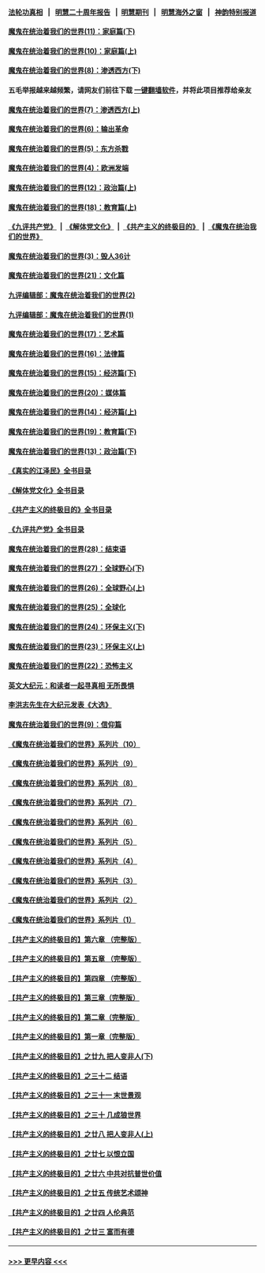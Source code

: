 #### [法轮功真相](https://github.com/gfw-breaker/truth/blob/master/README.md?t=0) &nbsp;&nbsp;|&nbsp;&nbsp; [明慧二十周年报告](https://github.com/gfw-breaker/mh-reports/blob/master/README.md?t=0) &nbsp;&nbsp;|&nbsp;&nbsp;[明慧期刊](https://github.com/gfw-breaker/mh-qikan) &nbsp;&nbsp;|&nbsp;&nbsp; [明慧海外之窗](https://github.com/gfw-breaker/mh-news/blob/master/README.md?t=0) &nbsp;&nbsp;|&nbsp;&nbsp; [神韵特别报道](https://github.com/gfw-breaker/mh-news/blob/master/shenyun.md?t=0)
#### [魔鬼在统治着我们的世界(11)：家庭篇(下)](../pages/nsc422/n10440961.md?t=11271050) 
#### [魔鬼在统治着我们的世界(10)：家庭篇(上)](../pages/nsc422/n10435448.md?t=11271050) 
#### [魔鬼在统治着我们的世界(8)：渗透西方(下)](../pages/nsc422/n10429603.md?t=11271050) 
#### 五毛举报越来越频繁，请网友们前往下载 [一键翻墙软件](https://github.com/gfw-breaker/ssr-accounts)，并将此项目推荐给亲友
#### [魔鬼在统治着我们的世界(7)：渗透西方(上)](../pages/nsc422/n10426013.md?t=11271050) 
#### [魔鬼在统治着我们的世界(6)：输出革命](../pages/nsc422/n10421536.md?t=11271050) 
#### [魔鬼在统治着我们的世界(5)：东方杀戮](../pages/nsc422/n10417707.md?t=11271050) 
#### [魔鬼在统治着我们的世界(4)：欧洲发端](../pages/nsc422/n10414890.md?t=11271050) 
#### [魔鬼在统治着我们的世界(12)：政治篇(上)](../pages/nsc422/n10444576.md?t=11271050) 
#### [魔鬼在统治着我们的世界(18)：教育篇(上)](../pages/nsc422/n10526970.md?t=11271050) 
#### [《九评共产党》](https://github.com/begood0513/9ping.md/blob/master/README.md) &nbsp;|&nbsp; [《解体党文化》](../../../../jtdwh.md/blob/master/README.md)  &nbsp;|&nbsp; [《共产主义的终极目的》](../../../../gczydzjmd.md/blob/master/README.md) &nbsp;|&nbsp; [《魔鬼在统治我们的世界》](../../../../mgztzwmdsj.md/blob/master/README.md) 
#### [魔鬼在统治着我们的世界(3)：毁人36计](../pages/nsc422/n10411583.md?t=11271050) 
#### [魔鬼在统治着我们的世界(21)：文化篇](../pages/nsc422/n10597706.md?t=11271050) 
#### [九评编辑部：魔鬼在统治着我们的世界(2)](../pages/nsc422/n10410036.md?t=11271050) 
#### [九评编辑部：魔鬼在统治着我们的世界(1)](../pages/nsc422/n10406825.md?t=11271050) 
#### [魔鬼在统治着我们的世界(17)：艺术篇](../pages/nsc422/n10499093.md?t=11271050) 
#### [魔鬼在统治着我们的世界(16)：法律篇](../pages/nsc422/n10485969.md?t=11271050) 
#### [魔鬼在统治着我们的世界(15)：经济篇(下)](../pages/nsc422/n10469975.md?t=11271050) 
#### [魔鬼在统治着我们的世界(20)：媒体篇](../pages/nsc422/n10586579.md?t=11271050) 
#### [魔鬼在统治着我们的世界(14)：经济篇(上)](../pages/nsc422/n10457370.md?t=11271050) 
#### [魔鬼在统治着我们的世界(19)：教育篇(下)](../pages/nsc422/n10564808.md?t=11271050) 
#### [魔鬼在统治着我们的世界(13)：政治篇(下)](../pages/nsc422/n10448270.md?t=11271050) 
#### [《真实的江泽民》全书目录](../pages/nsc422/n13721399.md?t=11271050) 
#### [《解体党文化》全书目录](../pages/nsc422/n13721157.md?t=11271050) 
#### [《共产主义的终极目的》全书目录](../pages/nsc422/n13721048.md?t=11271050) 
#### [《九评共产党》全书目录](../pages/nsc422/n13708085.md?t=11271050) 
#### [魔鬼在统治着我们的世界(28)：结束语](../pages/nsc422/n10936246.md?t=11271050) 
#### [魔鬼在统治着我们的世界(27)：全球野心(下)](../pages/nsc422/n10928319.md?t=11271050) 
#### [魔鬼在统治着我们的世界(26)：全球野心(上)](../pages/nsc422/n10900318.md?t=11271050) 
#### [魔鬼在统治着我们的世界(25)：全球化](../pages/nsc422/n10788205.md?t=11271050) 
#### [魔鬼在统治着我们的世界(24)：环保主义(下)](../pages/nsc422/n10695307.md?t=11271050) 
#### [魔鬼在统治着我们的世界(23)：环保主义(上)](../pages/nsc422/n10688613.md?t=11271050) 
#### [魔鬼在统治着我们的世界(22)：恐怖主义](../pages/nsc422/n10614727.md?t=11271050) 
#### [英文大纪元：和读者一起寻真相 无所畏惧](../pages/nsc422/n12542027.md?t=11271050) 
#### [李洪志先生在大纪元发表《大选》](../pages/nsc422/n12534746.md?t=11271050) 
#### [魔鬼在统治着我们的世界(9)：信仰篇](../pages/nsc422/n10432159.md?t=11271050) 
#### [《魔鬼在统治着我们的世界》系列片（10）](../pages/nsc422/n12292670.md?t=11271050) 
#### [《魔鬼在统治着我们的世界》系列片（9）](../pages/nsc422/n12290859.md?t=11271050) 
#### [《魔鬼在统治着我们的世界》系列片（8）](../pages/nsc422/n12287445.md?t=11271050) 
#### [《魔鬼在统治着我们的世界》系列片（7）](../pages/nsc422/n12283425.md?t=11271050) 
#### [《魔鬼在统治着我们的世界》系列片（6）](../pages/nsc422/n12282314.md?t=11271050) 
#### [《魔鬼在统治着我们的世界》系列片（5）](../pages/nsc422/n12281419.md?t=11271050) 
#### [《魔鬼在统治着我们的世界》系列片（4）](../pages/nsc422/n12274024.md?t=11271050) 
#### [《魔鬼在统治着我们的世界》系列片（3）](../pages/nsc422/n12271322.md?t=11271050) 
#### [《魔鬼在统治着我们的世界》系列片（2）](../pages/nsc422/n12269049.md?t=11271050) 
#### [《魔鬼在统治着我们的世界》系列片（1）](../pages/nsc422/n12267575.md?t=11271050) 
#### [【共产主义的终极目的】第六章 （完整版）](../pages/nsc422/n11428913.md?t=11271050) 
#### [【共产主义的终极目的】第五章 （完整版）](../pages/nsc422/n11428912.md?t=11271050) 
#### [【共产主义的终极目的】第四章 （完整版）](../pages/nsc422/n11428907.md?t=11271050) 
#### [【共产主义的终极目的】第三章（完整版）](../pages/nsc422/n11428848.md?t=11271050) 
#### [【共产主义的终极目的】第二章（完整版）](../pages/nsc422/n11428831.md?t=11271050) 
#### [【共产主义的终极目的】第一章（完整版）](../pages/nsc422/n11417651.md?t=11271050) 
#### [【共产主义的终极目的】之廿九 把人变非人(下)](../pages/nsc422/n11344140.md?t=11271050) 
#### [【共产主义的终极目的】之三十二 结语](../pages/nsc422/n11360535.md?t=11271050) 
#### [【共产主义的终极目的】之三十一 末世景观](../pages/nsc422/n11351129.md?t=11271050) 
#### [【共产主义的终极目的】之三十 几成狼世界](../pages/nsc422/n11348280.md?t=11271050) 
#### [【共产主义的终极目的】之廿八 把人变非人(上)](../pages/nsc422/n11340492.md?t=11271050) 
#### [【共产主义的终极目的】之廿七 以恨立国](../pages/nsc422/n11336944.md?t=11271050) 
#### [【共产主义的终极目的】之廿六 中共对抗普世价值](../pages/nsc422/n11324785.md?t=11271050) 
#### [【共产主义的终极目的】之廿五 传统艺术颂神](../pages/nsc422/n11296396.md?t=11271050) 
#### [【共产主义的终极目的】之廿四 人伦典范](../pages/nsc422/n11296397.md?t=11271050) 
#### [【共产主义的终极目的】之廿三 富而有德](../pages/nsc422/n11283598.md?t=11271050) 

----
#### [ >>> 更早内容 <<< ](../indexes/nsc422-earlier.md)
